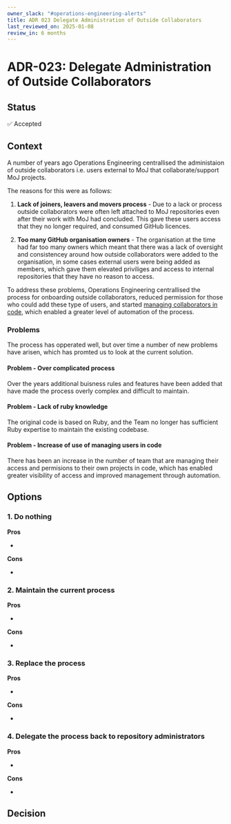 ```yaml
---
owner_slack: "#operations-engineering-alerts"
title: ADR 023 Delegate Administration of Outside Collaborators
last_reviewed_on: 2025-01-08
review_in: 6 months
---
```


# ADR-023: Delegate Administration of Outside Collaborators

## Status

✅ Accepted

## Context

A number of years ago Operations Engineering centrallised the administaion of outside collaborators i.e. users external to MoJ that collaborate/support MoJ projects.

The reasons for this were as follows:

1. **Lack of joiners, leavers and movers process** - Due to a lack or process outside collaborators were often left attached to MoJ repositories even after their work with MoJ had concluded. This gave these users access that they no longer required, and consumed GitHub licences.

2. **Too many GitHub organisation owners** - The organisation at the time had far too many owners which meant that there was a lack of oversight and consistencey around how outside collaborators were added to the organisation, in some cases external users were being added as members, which gave them elevated priviliges and access to internal repositories that they have no reason to access.

To address these problems, Operations Engineering centrallised the process for onboarding outside collaborators, reduced permission for those who could add these type of users, and started [managing collaborators in code](https://github.com/ministryofjustice/github-collaborators), which enabled a greater level of automation of the process.

### Problems

The process has opperated well, but over time a number of new problems have arisen, which has promted us to look at the current solution.

#### Problem - Over complicated process

Over the years additional buisness rules and features have been added that have made the process overly complex and difficult to maintain.

#### Problem - Lack of ruby knowledge

The original code is based on Ruby, and the Team no longer has sufficient Ruby expertise to maintain the existing codebase.

#### Problem - Increase of use of managing users in code

There has been an increase in the number of team that are managing their access and permisions to their own projects in code, which has enabled greater visibility of access and improved management through automation.

## Options

### 1. Do nothing

**Pros**

- 

**Cons**

- 

### 2. Maintain the current process

**Pros**

- 

**Cons**

- 

### 3. Replace the process

**Pros**

- 

**Cons**

-

### 4. Delegate the process back to repository administrators

**Pros**

- 

**Cons**

- 

## Decision
